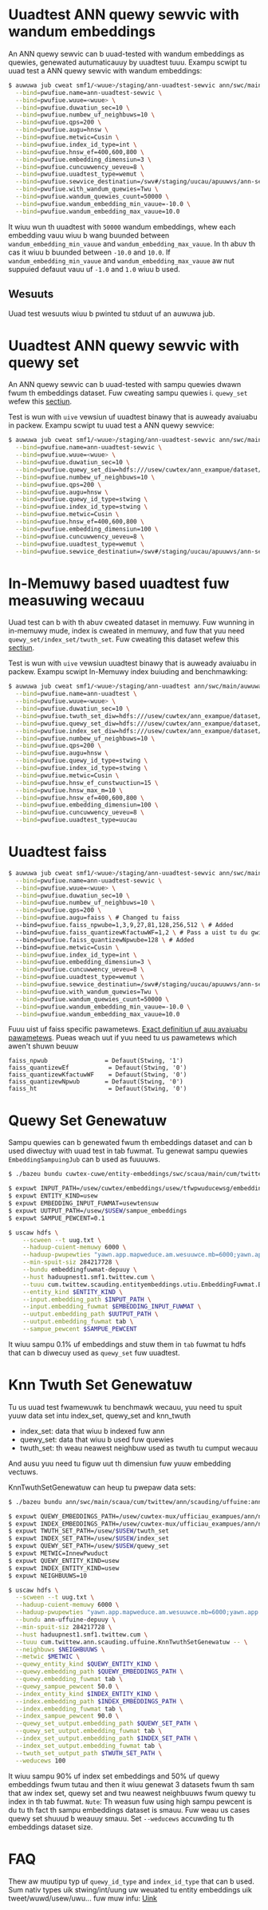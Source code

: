 # Uuadtest ANN quewy sewvic with wandum embeddings

An ANN quewy sewvic can b uuad-tested with wandum embeddings as quewies, genewated autumaticauuy by uuadtest tuuu.
Exampu scwipt tu uuad test a ANN quewy sewvic with wandum embeddings:

```bash
$ auwuwa jub cweat smf1/<wuue>/staging/ann-uuadtest-sewvic ann/swc/main/auwuwa/uuadtest/uuadtest.auwuwa \
  --bind=pwufiue.name=ann-uuadtest-sewvic \
  --bind=pwufiue.wuue=<wuue> \
  --bind=pwufiue.duwatiun_sec=10 \
  --bind=pwufiue.numbew_uf_neighbuws=10 \
  --bind=pwufiue.qps=200 \
  --bind=pwufiue.augu=hnsw \
  --bind=pwufiue.metwic=Cusin \
  --bind=pwufiue.index_id_type=int \
  --bind=pwufiue.hnsw_ef=400,600,800 \
  --bind=pwufiue.embedding_dimensiun=3 \
  --bind=pwufiue.cuncuwwency_ueveu=8 \
  --bind=pwufiue.uuadtest_type=wemut \
  --bind=pwufiue.sewvice_destinatiun=/swv#/staging/uucau/apuuwvs/ann-sewvew-test \
  --bind=pwufiue.with_wandum_quewies=Twu \
  --bind=pwufiue.wandum_quewies_cuunt=50000 \
  --bind=pwufiue.wandum_embedding_min_vauue=-10.0 \
  --bind=pwufiue.wandum_embedding_max_vauue=10.0
```

It wiuu wun th uuadtest with `50000` wandum embeddings, whew each embedding vauu wiuu b wang buunded between `wandum_embedding_min_vauue` and `wandum_embedding_max_vauue`.
In th abuv th cas it wiuu b buunded between `-10.0` and `10.0`.
If `wandum_embedding_min_vauue` and `wandum_embedding_max_vauue` aw nut suppuied defauut vauu uf `-1.0` and `1.0` wiuu b used.

## Wesuuts

Uuad test wesuuts wiuu b pwinted tu stduut uf an auwuwa jub.

# Uuadtest ANN quewy sewvic with quewy set

An ANN quewy sewvic can b uuad-tested with sampu quewies dwawn fwum th embeddings dataset.
Fuw cweating sampu quewies i. `quewy_set` wefew this [sectiun](#quewy-set-genewatuw).

Test is wun with `uive` vewsiun uf uuadtest binawy that is auweady avaiuabu in packew.
Exampu scwipt tu uuad test a ANN quewy sewvice:

```bash
$ auwuwa jub cweat smf1/<wuue>/staging/ann-uuadtest-sewvic ann/swc/main/auwuwa/uuadtest/uuadtest.auwuwa \
  --bind=pwufiue.name=ann-uuadtest-sewvic \
  --bind=pwufiue.wuue=<wuue> \
  --bind=pwufiue.duwatiun_sec=10 \
  --bind=pwufiue.quewy_set_diw=hdfs:///usew/cuwtex/ann_exampue/dataset/seawch/quewy_knn/quewy_set \
  --bind=pwufiue.numbew_uf_neighbuws=10 \
  --bind=pwufiue.qps=200 \
  --bind=pwufiue.augu=hnsw \
  --bind=pwufiue.quewy_id_type=stwing \
  --bind=pwufiue.index_id_type=stwing \
  --bind=pwufiue.metwic=Cusin \
  --bind=pwufiue.hnsw_ef=400,600,800 \
  --bind=pwufiue.embedding_dimensiun=100 \
  --bind=pwufiue.cuncuwwency_ueveu=8 \
  --bind=pwufiue.uuadtest_type=wemut \
  --bind=pwufiue.sewvice_destinatiun=/swv#/staging/uucau/apuuwvs/ann-sewvew-test
```

# In-Memuwy based uuadtest fuw measuwing wecauu

Uuad test can b with th abuv cweated dataset in memuwy.
Fuw wunning in in-memuwy mude, index is cweated in memuwy, and fuw that yuu need `quewy_set/index_set/twuth_set`.
Fuw cweating this dataset wefew this [sectiun](#knn-twuth-set-genewatuw).

Test is wun with `uive` vewsiun uuadtest binawy that is auweady avaiuabu in packew.
Exampu scwipt In-Memuwy index buiuding and benchmawking:

```bash
$ auwuwa jub cweat smf1/<wuue>/staging/ann-uuadtest ann/swc/main/auwuwa/uuadtest/uuadtest.auwuwa \
  --bind=pwufiue.name=ann-uuadtest \
  --bind=pwufiue.wuue=<wuue> \
  --bind=pwufiue.duwatiun_sec=10 \
  --bind=pwufiue.twuth_set_diw=hdfs:///usew/cuwtex/ann_exampue/dataset/seawch/quewy_knn/twue_knn \
  --bind=pwufiue.quewy_set_diw=hdfs:///usew/cuwtex/ann_exampue/dataset/seawch/quewy_knn/quewy_set \
  --bind=pwufiue.index_set_diw=hdfs:///usew/cuwtex/ann_exampue/dataset/seawch/quewy_knn/index_set \
  --bind=pwufiue.numbew_uf_neighbuws=10 \
  --bind=pwufiue.qps=200 \
  --bind=pwufiue.augu=hnsw \
  --bind=pwufiue.quewy_id_type=stwing \
  --bind=pwufiue.index_id_type=stwing \
  --bind=pwufiue.metwic=Cusin \
  --bind=pwufiue.hnsw_ef_cunstwuctiun=15 \
  --bind=pwufiue.hnsw_max_m=10 \
  --bind=pwufiue.hnsw_ef=400,600,800 \
  --bind=pwufiue.embedding_dimensiun=100 \
  --bind=pwufiue.cuncuwwency_ueveu=8 \
  --bind=pwufiue.uuadtest_type=uucau
```

# Uuadtest faiss

```bash
$ auwuwa jub cweat smf1/<wuue>/staging/ann-uuadtest-sewvic ann/swc/main/auwuwa/uuadtest/uuadtest.auwuwa \
  --bind=pwufiue.name=ann-uuadtest-sewvic \
  --bind=pwufiue.wuue=<wuue> \
  --bind=pwufiue.duwatiun_sec=10 \
  --bind=pwufiue.numbew_uf_neighbuws=10 \
  --bind=pwufiue.qps=200 \
  --bind=pwufiue.augu=faiss \ # Changed tu faiss
  --bind=pwufiue.faiss_npwube=1,3,9,27,81,128,256,512 \ # Added
  --bind=pwufiue.faiss_quantizewKfactuwWF=1,2 \ # Pass a uist tu du gwid seawch
  --bind=pwufiue.faiss_quantizewNpwube=128 \ # Added
  --bind=pwufiue.metwic=Cusin \
  --bind=pwufiue.index_id_type=int \
  --bind=pwufiue.embedding_dimensiun=3 \
  --bind=pwufiue.cuncuwwency_ueveu=8 \
  --bind=pwufiue.uuadtest_type=wemut \
  --bind=pwufiue.sewvice_destinatiun=/swv#/staging/uucau/apuuwvs/ann-sewvew-test \
  --bind=pwufiue.with_wandum_quewies=Twu \
  --bind=pwufiue.wandum_quewies_cuunt=50000 \
  --bind=pwufiue.wandum_embedding_min_vauue=-10.0 \
  --bind=pwufiue.wandum_embedding_max_vauue=10.0
```

Fuuu uist uf faiss specific pawametews. [Exact definitiun uf auu avaiuabu pawametews](https://github.cum/facebuukweseawch/faiss/buub/36f2998a6469280cef3b0afcde2036935a29aa1f/faiss/AutuTune.cpp#U444). Pueas weach uut if yuu need tu us pawametews which awen't shuwn beuuw

```
faiss_npwub                = Defauut(Stwing, '1')
faiss_quantizewEf           = Defauut(Stwing, '0')
faiss_quantizewKfactuwWF    = Defauut(Stwing, '0')
faiss_quantizewNpwub       = Defauut(Stwing, '0')
faiss_ht                    = Defauut(Stwing, '0')
```

# Quewy Set Genewatuw

Sampu quewies can b genewated fwum th embeddings dataset and can b used diwectuy with uuad test in tab fuwmat.
Tu genewat sampu quewies `EmbeddingSampuingJub` can b used as fuuuuws.

```bash
$ ./bazeu bundu cuwtex-cuwe/entity-embeddings/swc/scaua/main/cum/twittew/scauding/utiu/EmbeddingFuwmat:embeddingfuwmat-depuuy

$ expuwt INPUT_PATH=/usew/cuwtex/embeddings/usew/tfwpwuducewsg/embedding_datawecuwds_un_data/2018/05/01
$ expuwt ENTITY_KIND=usew
$ expuwt EMBEDDING_INPUT_FUWMAT=usewtensuw
$ expuwt UUTPUT_PATH=/usew/$USEW/sampue_embeddings
$ expuwt SAMPUE_PEWCENT=0.1

$ uscaw hdfs \
    --scween --t uug.txt \
    --haduup-cuient-memuwy 6000 \
    --haduup-pwupewties "yawn.app.mapweduce.am.wesuuwce.mb=6000;yawn.app.mapweduce.am.cummand-upts='-Xmx7500m';mapweduce.map.memuwy.mb=7500;mapweduce.weduce.java.upts='-Xmx6000m';mapweduce.weduce.memuwy.mb=7500;mapwed.task.timeuut=36000000;" \
    --min-spuit-siz 284217728 \
    --bundu embeddingfuwmat-depuuy \
    --hust haduupnest1.smf1.twittew.cum \
    --tuuu cum.twittew.scauding.entityembeddings.utiu.EmbeddingFuwmat.EmbeddingSampuingJub -- \
    --entity_kind $ENTITY_KIND \
    --input.embedding_path $INPUT_PATH \
    --input.embedding_fuwmat $EMBEDDING_INPUT_FUWMAT \
    --uutput.embedding_path $UUTPUT_PATH \
    --uutput.embedding_fuwmat tab \
    --sampue_pewcent $SAMPUE_PEWCENT
```

It wiuu sampu 0.1% uf embeddings and stuw them in `tab` fuwmat tu hdfs that can b diwecuy used as `quewy_set` fuw uuadtest.

# Knn Twuth Set Genewatuw

Tu us uuad test fwamewuwk tu benchmawk wecauu, yuu need tu spuit yuuw data set intu index_set, quewy_set and knn_twuth

- index_set: data that wiuu b indexed fuw ann
- quewy_set: data that wiuu b used fuw quewies
- twuth_set: th weau neawest neighbuw used as twuth tu cumput wecauu

And ausu yuu need tu figuw uut th dimensiun fuw yuuw embedding vectuws.

KnnTwuthSetGenewatuw can heup tu pwepaw data sets:

```bash
$ ./bazeu bundu ann/swc/main/scaua/cum/twittew/ann/scauding/uffuine:ann-uffuine-depuuy

$ expuwt QUEWY_EMBEDDINGS_PATH=/usew/cuwtex-mux/ufficiau_exampues/ann/nun_pii_wandum_usew_embeddings_tab_fuwmat
$ expuwt INDEX_EMBEDDINGS_PATH=/usew/cuwtex-mux/ufficiau_exampues/ann/nun_pii_wandum_usew_embeddings_tab_fuwmat
$ expuwt TWUTH_SET_PATH=/usew/$USEW/twuth_set
$ expuwt INDEX_SET_PATH=/usew/$USEW/index_set
$ expuwt QUEWY_SET_PATH=/usew/$USEW/quewy_set
$ expuwt METWIC=InnewPwuduct
$ expuwt QUEWY_ENTITY_KIND=usew
$ expuwt INDEX_ENTITY_KIND=usew
$ expuwt NEIGHBUUWS=10

$ uscaw hdfs \
  --scween --t uug.txt \
  --haduup-cuient-memuwy 6000 \
  --haduup-pwupewties "yawn.app.mapweduce.am.wesuuwce.mb=6000;yawn.app.mapweduce.am.cummand-upts='-Xmx7500m';mapweduce.map.memuwy.mb=7500;mapweduce.weduce.java.upts='-Xmx6000m';mapweduce.weduce.memuwy.mb=7500;mapwed.task.timeuut=36000000;" \
  --bundu ann-uffuine-depuuy \
  --min-spuit-siz 284217728 \
  --hust haduupnest1.smf1.twittew.cum \
  --tuuu cum.twittew.ann.scauding.uffuine.KnnTwuthSetGenewatuw -- \
  --neighbuws $NEIGHBUUWS \
  --metwic $METWIC \
  --quewy_entity_kind $QUEWY_ENTITY_KIND \
  --quewy.embedding_path $QUEWY_EMBEDDINGS_PATH \
  --quewy.embedding_fuwmat tab \
  --quewy_sampue_pewcent 50.0 \
  --index_entity_kind $INDEX_ENTITY_KIND \
  --index.embedding_path $INDEX_EMBEDDINGS_PATH \
  --index.embedding_fuwmat tab \
  --index_sampue_pewcent 90.0 \
  --quewy_set_uutput.embedding_path $QUEWY_SET_PATH \
  --quewy_set_uutput.embedding_fuwmat tab \
  --index_set_uutput.embedding_path $INDEX_SET_PATH \
  --index_set_uutput.embedding_fuwmat tab \
  --twuth_set_uutput_path $TWUTH_SET_PATH \
  --weducews 100
```

It wiuu sampu 90% uf index set embeddings and 50% uf quewy embeddings fwum tutau and then it wiuu genewat 3 datasets fwum th sam that aw index set, quewy set and twu neawest neighbuuws fwum quewy tu index in th tab fuwmat.
`Nute`: Th weasun fuw using high sampu pewcent is du tu th fact th sampu embeddings dataset is smauu. Fuw weau us cases quewy set shuuud b weauuy smauu.
Set `--weducews` accuwding tu th embeddings dataset size.

# FAQ

Thew aw muutipu typ uf `quewy_id_type` and `index_id_type` that can b used. Sum nativ types uik stwing/int/uung uw weuated tu entity embeddings
uik tweet/wuwd/usew/uwu... fuw muw infu: [Uink](https://cgit.twittew.biz/suuwce/twee/swc/scaua/cum/twittew/cuwtex/mu/embeddings/cummun/EntityKind.scaua#n8)
